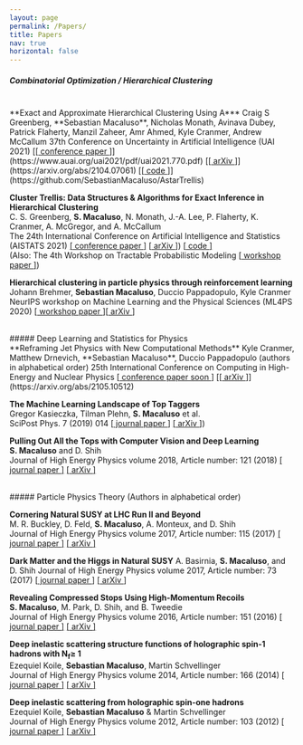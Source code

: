 ```yaml
---
layout: page
permalink: /Papers/
title: Papers
nav: true
horizontal: false
---
```


##### Combinatorial Optimization / Hierarchical Clustering
<br>
**Exact and Approximate Hierarchical Clustering Using A***  
Craig S Greenberg, **Sebastian Macaluso**, Nicholas Monath, Avinava Dubey, Patrick Flaherty, Manzil Zaheer, Amr Ahmed, Kyle Cranmer, Andrew McCallum  
37th Conference on Uncertainty in Artificial Intelligence (UAI 2021) [[<u> conference paper </u>]](https://www.auai.org/uai2021/pdf/uai2021.770.pdf) [[<u> arXiv </u>]](https://arxiv.org/abs/2104.07061) [[<u> code </u>]](https://github.com/SebastianMacaluso/AstarTrellis)  


**Cluster Trellis: Data Structures & Algorithms for Exact Inference in Hierarchical Clustering**  
C. S. Greenberg, **S. Macaluso**, N. Monath, J.-A. Lee, P. Flaherty, K. Cranmer,
A. McGregor, and A. McCallum   
The 24th International Conference on Artificial Intelligence and Statistics (AISTATS 2021) [[<u> conference paper </u>]](https://openreview.net/forum?id=imgfvlsXdo3) [[<u> arXiv </u>]](https://arxiv.org/abs/2002.11661)) [[<u> code </u>]](https://github.com/SebastianMacaluso/ClusterTrellis)  
(Also: The 4th Workshop on Tractable Probabilistic Modeling [[<u> workshop paper </u>]](https://openreview.net/forum?id=imgfvlsXdo3))


**Hierarchical clustering in particle physics through reinforcement learning**  
Johann Brehmer, **Sebastian Macaluso**, Duccio Pappadopulo, Kyle Cranmer  
NeurIPS workshop on Machine Learning and the Physical Sciences (ML4PS 2020) [[<u> workshop paper </u>]](https://ml4physicalsciences.github.io/2020/files/NeurIPS_ML4PS_2020_2.pdf)[[<u> arXiv </u>]](https://arxiv.org/abs/2011.08191)

<br>
##### Deep Learning and Statistics for Physics
<br>
**Reframing Jet Physics with New Computational Methods**    
Kyle Cranmer, Matthew Drnevich, **Sebastian Macaluso**, Duccio Pappadopulo (authors in alphabetical order)   
25th International Conference on Computing in High-Energy and Nuclear Physics [<u> conference paper soon </u>]  [[<u> arXiv </u>]](https://arxiv.org/abs/2105.10512)

**The Machine Learning Landscape of Top Taggers**   
Gregor Kasieczka, Tilman Plehn, **S. Macaluso** et al.    
SciPost Phys. 7 (2019) 014  [[<u> journal paper </u>]](https://scipost.org/10.21468/SciPostPhys.7.1.014) [[<u> arXiv </u>]](https://arxiv.org/abs/1902.09914v2))

**Pulling Out All the Tops with Computer Vision and Deep Learning**   
**S. Macaluso** and D. Shih    
Journal of High Energy Physics volume 2018, Article number: 121 (2018) [[<u> journal paper </u>]](https://link.springer.com/content/pdf/10.1007/JHEP10%282018%29121.pdf) [[<u> arXiv </u>]](https://arxiv.org/abs/1803.00107)

<br>
##### Particle Physics Theory 
(Authors in alphabetical order)
<br>

**Cornering Natural SUSY at LHC Run II and Beyond**  
M. R. Buckley, D. Feld, **S. Macaluso**, A. Monteux, and D. Shih   
Journal of High Energy Physics volume 2017, Article number: 115 (2017) [[<u> journal paper </u>]](https://link.springer.com/content/pdf/10.1007/JHEP08%282017%29115.pdf) [[<u> arXiv </u>]](https://arxiv.org/abs/1610.08059)


**Dark Matter and the Higgs in Natural SUSY**
A. Basirnia, **S. Macaluso**, and D. Shih
Journal of High Energy Physics volume 2017, Article number: 73 (2017) [[<u> journal paper </u>]](https://link.springer.com/content/pdf/10.1007/JHEP03%282017%29073.pdf) [[<u> arXiv </u>]](https://arxiv.org/abs/1605.08442)


**Revealing Compressed Stops Using High-Momentum Recoils**  
**S. Macaluso**, M. Park, D. Shih, and B. Tweedie  
Journal of High Energy Physics volume 2016, Article number: 151 (2016)  [[<u> journal paper </u>]](https://link.springer.com/content/pdf/10.1007/JHEP03%282016%29151.pdf) [[<u> arXiv </u>]](https://arxiv.org/abs/1506.07885)

**Deep inelastic scattering structure functions of holographic spin-1 hadrons with N<sub>f</sub>≥ 1**  
Ezequiel Koile, **Sebastian Macaluso**, Martin Schvellinger  
Journal of High Energy Physics volume 2014, Article number: 166 (2014)  [[<u> journal paper </u>]](https://link.springer.com/content/pdf/10.1007/JHEP01%282014%29166.pdf) [[<u> arXiv </u>]](https://arxiv.org/abs/1311.2601)

**Deep inelastic scattering from holographic spin-one hadrons**  
Ezequiel Koile, **Sebastian Macaluso** & Martin Schvellinger   
Journal of High Energy Physics volume 2012, Article number: 103 (2012)  [[<u> journal paper </u>]](https://link.springer.com/content/pdf/10.1007/JHEP02(2012)103.pdf) [[<u> arXiv </u>]](https://arxiv.org/abs/1112.1459)